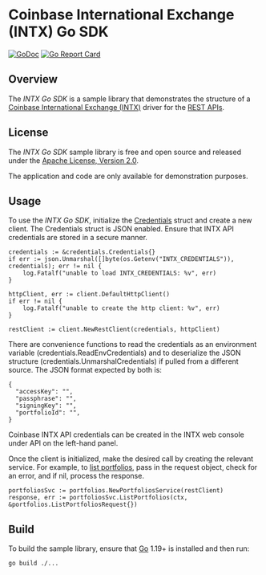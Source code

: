 # Coinbase International Exchange (INTX) Go SDK

[![GoDoc](https://godoc.org/github.com/coinbase-samples/intx-sdk-go?status.svg)](https://godoc.org/github.com/coinbase-samples/intx-sdk-go)
[![Go Report Card](https://goreportcard.com/badge/coinbase-samples/intx-sdk-go)](https://goreportcard.com/report/coinbase-samples/intx-sdk-go)

## Overview

The *INTX Go SDK* is a sample library that demonstrates the structure of a [Coinbase International Exchange (INTX)](https://international.coinbase.com/) driver for
the [REST APIs](https://docs.cloud.coinbase.com/intx/reference).

## License

The *INTX Go SDK* sample library is free and open source and released under the [Apache License, Version 2.0](LICENSE).

The application and code are only available for demonstration purposes.

## Usage

To use the *INTX Go SDK*, initialize the [Credentials](credentials/credentials.go) struct and create a new client. The Credentials struct is JSON
enabled. Ensure that INTX API credentials are stored in a secure manner.

```
credentials := &credentials.Credentials{}
if err := json.Unmarshal([]byte(os.Getenv("INTX_CREDENTIALS")), credentials); err != nil {
    log.Fatalf("unable to load INTX_CREDENTIALS: %v", err)
}

httpClient, err := client.DefaultHttpClient()
if err != nil {
    log.Fatalf("unable to create the http client: %v", err)
}

restClient := client.NewRestClient(credentials, httpClient)
```

There are convenience functions to read the credentials as an environment variable (credentials.ReadEnvCredentials) and to deserialize the JSON structure (credentials.UnmarshalCredentials) if pulled from a different source. The JSON format expected by both is:

```
{
  "accessKey": "",
  "passphrase": "",
  "signingKey": "",
  "portfolioId": "",
}
```

Coinbase INTX API credentials can be created in the INTX web console under API on the left-hand panel. 

Once the client is initialized, make the desired call by creating the relevant service. For example, to [list portfolios](https://github.com/coinbase-samples/intx-sdk-go/blob/main/list_portfolios.go),
pass in the request object, check for an error, and if nil, process the response.


```
portfoliosSvc := portfolios.NewPortfoliosService(restClient)
response, err := portfoliosSvc.ListPortfolios(ctx, &portfolios.ListPortfoliosRequest{})
```

## Build

To build the sample library, ensure that [Go](https://go.dev/) 1.19+ is installed and then run:

```bash
go build ./...
```
